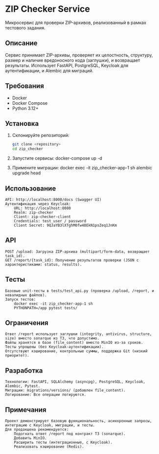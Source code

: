 # ZIP Checker Service

Микросервис для проверки ZIP-архивов, реализованный в рамках тестового задания.

## Описание
Сервис принимает ZIP-архивы, проверяет их целостность, структуру, размер и наличие вредоносного кода (заглушки), и возвращает результаты. Использует FastAPI, PostgreSQL, Keycloak для аутентификации, и Alembic для миграций.

## Требования
- Docker
- Docker Compose
- Python 3.12+

## Установка
1. Склонируйте репозиторий:
   ```bash
   git clone <repository>
   cd zip_checker

2. Запустите сервисы:
    docker-compose up -d

3. Примените миграции:
    docker exec -it zip_checker-app-1 sh
    alembic upgrade head

## Использование
    API: http://localhost:8000/docs (Swagger UI)
    Аутентификация через Keycloak:
        URL: http://localhost:8080
        Realm: zip-checker
        Client: zip-checker-client
        Credentials: test_user / password
        Client Secret: 9QJaYB3lXTghM0fw48EkN1psZeq1JnKm

## API
    POST /upload: Загрузка ZIP-архива (multipart/form-data, возвращает task_id).
    GET /report/{task_id}: Получение результатов проверки (JSON с характеристиками: status, results).

## Тесты
    Базовые unit-тесты в tests/test_api.py (проверка /upload, /report, и невалидных файлов).
    Запуск тестов:
        docker exec -it zip_checker-app-1 sh
        PYTHONPATH=/app pytest tests/

## Ограничения
    Ответ /report использует заглушки (integrity, antivirus, structure, size) вместо sonarque из ТЗ, что допустимо.
    Файлы хранятся в базе (file_content) вместо MinIO из-за сроков.
    Тесты упрощены (без Keycloak-аутентификации).
    Отсутствуют кэширование, контрольные суммы, поддержка Git (низкий приоритет).

## Разработка
    Технологии: FastAPI, SQLAlchemy (asyncpg), PostgreSQL, Keycloak, Alembic, Pytest.
    Миграции: migrations/versions/ (добавлен file_content).
    Логирование: Все операции логируются.

## Примечания
    Проект демонстрирует базовую функциональность, асинхронные запросы, интеграцию с Keycloak, миграции, и тесты.
    Для продакшена рекомендуется:
        Подогнать ответ /report под контракт ТЗ (sonarque).
        Добавить MinIO.
        Расширить тесты (интеграционные, с Keycloak).
        Реализовать кэширование (Redis).